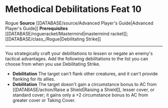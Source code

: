 ﻿---
feat: Methodical Debilitations
id: '1802'
level: '10'
name: Methodical Debilitations
prerequisite: '[[DATABASE/rogueracket/Mastermind|mastermind racket]] ; [[DATABASE/class_/Rogue|Debilitating
  Strike]]'
rarity: Common
source: '[[DATABASE/source/Advanced Player''s Guide|Advanced Player''s Guide]]'
trait:
- '[[DATABASE/trait/Rogue|Rogue]]'
type: Feat

---
# Methodical Debilitations <span class="item-type">Feat 10</span>

<span class="item-trait">Rogue</span>
**Source** [[DATABASE/source/Advanced Player's Guide|Advanced Player's Guide]] 
**Prerequisites** [[DATABASE/rogueracket/Mastermind|mastermind racket]]; [[DATABASE/class_/Rogue|Debilitating Strike]]

---
You strategically craft your debilitations to lessen or negate an enemy's tactical advantages. Add the following debilitations to the list you can choose from when you use Debilitating Strike.

* **Debilitation** The target can't flank other creatures, and it can't provide flanking for its allies.
* **Debilitation** The target doesn't gain a circumstance bonus to AC from [[DATABASE/action/Raise a Shield|Raising a Shield]], lesser cover, or standard cover; it gains only a +2 circumstance bonus to AC from greater cover or Taking Cover.